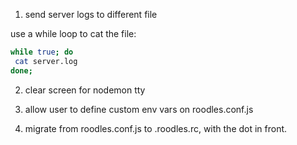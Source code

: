 1. send server logs to different file

use a while loop to cat the file:

```bash
while true; do
 cat server.log
done;
```

2. clear screen for nodemon tty

3. allow user to define custom env vars on roodles.conf.js

4. migrate from roodles.conf.js to .roodles.rc, with the dot in front.


